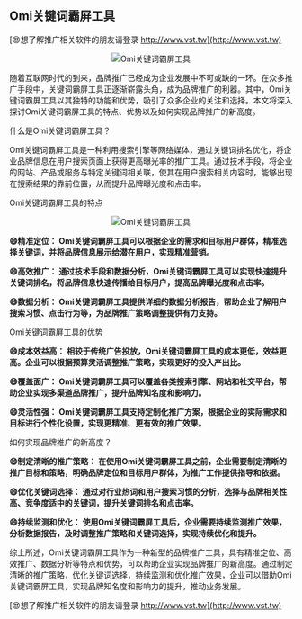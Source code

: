 ## **Omi关键词霸屏工具**

[😍想了解推广相关软件的朋友请登录 http://www.vst.tw](http://www.vst.tw)

 <center><img src="https://vst.tw/MP4/tuiguang/png/0.png" alt="Omi关键词霸屏工具"></center>

随着互联网时代的到来，品牌推广已经成为企业发展中不可或缺的一环。在众多推广手段中，关键词霸屏工具正逐渐崭露头角，成为品牌推广的利器。其中，Omi关键词霸屏工具以其独特的功能和优势，吸引了众多企业的关注和选择。本文将深入探讨Omi关键词霸屏工具的特点、优势以及如何实现品牌推广的新高度。

什么是Omi关键词霸屏工具？

Omi关键词霸屏工具是一种利用搜索引擎等网络媒体，通过关键词排名优化，将企业品牌信息在用户搜索页面上获得更高曝光率的推广工具。通过技术手段，将企业的网站、产品或服务与特定关键词相关联，使其在用户搜索相关内容时，能够出现在搜索结果的靠前位置，从而提升品牌曝光度和点击率。

Omi关键词霸屏工具的特点

 <center><img src="https://vst.tw/MP4/tuiguang/png/3.png" alt="Omi关键词霸屏工具"></center>

**😄精准定位： Omi关键词霸屏工具可以根据企业的需求和目标用户群体，精准选择关键词，并将品牌信息展示给潜在用户，实现精准营销。**

**😄高效推广： 通过技术手段和数据分析，Omi关键词霸屏工具可以实现快速提升关键词排名，将品牌信息快速传播给目标用户，提高品牌曝光度和点击率。**

**😄数据分析： Omi关键词霸屏工具提供详细的数据分析报告，帮助企业了解用户搜索习惯、点击行为等，为品牌推广策略调整提供有力支持。**

Omi关键词霸屏工具的优势

**😄成本效益高： 相较于传统广告投放，Omi关键词霸屏工具的成本更低，效益更高。企业可以根据预算灵活调整推广策略，实现更好的投入产出比。**

**😄覆盖面广： Omi关键词霸屏工具可以覆盖各类搜索引擎、网站和社交平台，帮助企业实现多渠道品牌推广，提升品牌知名度和影响力。**

**😄灵活性强： Omi关键词霸屏工具支持定制化推广方案，根据企业的实际需求和目标进行个性化设置，实现更精准、更有效的推广效果。**

如何实现品牌推广的新高度？

**😄制定清晰的推广策略： 在使用Omi关键词霸屏工具之前，企业需要制定清晰的推广目标和策略，明确品牌定位和目标用户群体，为推广工作提供指导和依据。**

**😄优化关键词选择： 通过对行业热词和用户搜索习惯的分析，选择与品牌相关性高、竞争度适中的关键词，提升关键词排名和点击率。**

**😄持续监测和优化： 使用Omi关键词霸屏工具后，企业需要持续监测推广效果，分析数据报告，及时调整推广策略和关键词选择，实现持续优化和提升。**

综上所述，Omi关键词霸屏工具作为一种新型的品牌推广工具，具有精准定位、高效推广、数据分析等特点和优势，可以帮助企业实现品牌推广的新高度。通过制定清晰的推广策略，优化关键词选择，持续监测和优化推广效果，企业可以借助Omi关键词霸屏工具，实现品牌知名度和影响力的提升，推动业务发展。

[😍想了解推广相关软件的朋友请登录 http://www.vst.tw](http://www.vst.tw)



